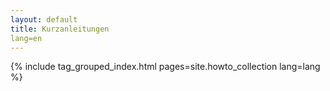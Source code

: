 ```yaml
---
layout: default
title: Kurzanleitungen
lang=en
---
```


{% include tag_grouped_index.html pages=site.howto_collection lang=lang %}
